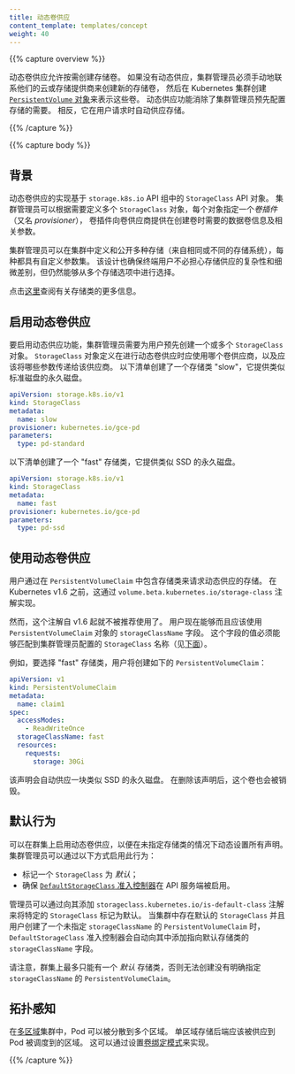 ```yaml
---
title: 动态卷供应
content_template: templates/concept
weight: 40
---
```

<!--
---
reviewers:
- saad-ali
- jsafrane
- thockin
- msau42
title: Dynamic Volume Provisioning
content_template: templates/concept
weight: 40
---
-->

{{% capture overview %}}

<!--
Dynamic volume provisioning allows storage volumes to be created on-demand.
Without dynamic provisioning, cluster administrators have to manually make
calls to their cloud or storage provider to create new storage volumes, and
then create [`PersistentVolume` objects](/docs/concepts/storage/persistent-volumes/)
to represent them in Kubernetes. The dynamic provisioning feature eliminates
the need for cluster administrators to pre-provision storage. Instead, it
automatically provisions storage when it is requested by users.
-->
动态卷供应允许按需创建存储卷。
如果没有动态供应，集群管理员必须手动地联系他们的云或存储提供商来创建新的存储卷，
然后在 Kubernetes 集群创建 [`PersistentVolume` 对象](/docs/concepts/storage/persistent-volumes/)来表示这些卷。
动态供应功能消除了集群管理员预先配置存储的需要。 相反，它在用户请求时自动供应存储。

{{% /capture %}}

{{% capture body %}}

<!--
## Background
-->
## 背景

<!--
The implementation of dynamic volume provisioning is based on the API object `StorageClass`
from the API group `storage.k8s.io`. A cluster administrator can define as many
`StorageClass` objects as needed, each specifying a *volume plugin* (aka
*provisioner*) that provisions a volume and the set of parameters to pass to
that provisioner when provisioning.
-->
动态卷供应的实现基于 `storage.k8s.io` API 组中的 `StorageClass` API 对象。
集群管理员可以根据需要定义多个 `StorageClass` 对象，每个对象指定一个*卷插件*（又名 *provisioner*），
卷插件向卷供应商提供在创建卷时需要的数据卷信息及相关参数。

<!--
A cluster administrator can define and expose multiple flavors of storage (from
the same or different storage systems) within a cluster, each with a custom set
of parameters. This design also ensures that end users don’t have to worry
about the complexity and nuances of how storage is provisioned, but still
have the ability to select from multiple storage options.
-->
集群管理员可以在集群中定义和公开多种存储（来自相同或不同的存储系统），每种都具有自定义参数集。
该设计也确保终端用户不必担心存储供应的复杂性和细微差别，但仍然能够从多个存储选项中进行选择。

<!--
More information on storage classes can be found
[here](/docs/concepts/storage/persistent-volumes/#storageclasses).
-->
点击[这里](/docs/concepts/storage/persistent-volumes/#storageclasses)查阅有关存储类的更多信息。

<!--
## Enabling Dynamic Provisioning
-->
## 启用动态卷供应

<!--
To enable dynamic provisioning, a cluster administrator needs to pre-create
one or more StorageClass objects for users.
StorageClass objects define which provisioner should be used and what parameters
should be passed to that provisioner when dynamic provisioning is invoked.
The following manifest creates a storage class "slow" which provisions standard
disk-like persistent disks.
-->
要启用动态供应功能，集群管理员需要为用户预先创建一个或多个 `StorageClass` 对象。
`StorageClass` 对象定义在进行动态卷供应时应使用哪个卷供应商，以及应该将哪些参数传递给该供应商。
以下清单创建了一个存储类 "slow"，它提供类似标准磁盘的永久磁盘。

```yaml
apiVersion: storage.k8s.io/v1
kind: StorageClass
metadata:
  name: slow
provisioner: kubernetes.io/gce-pd
parameters:
  type: pd-standard
```

<!--
The following manifest creates a storage class "fast" which provisions
SSD-like persistent disks.
-->
以下清单创建了一个 "fast" 存储类，它提供类似 SSD 的永久磁盘。

```yaml
apiVersion: storage.k8s.io/v1
kind: StorageClass
metadata:
  name: fast
provisioner: kubernetes.io/gce-pd
parameters:
  type: pd-ssd
```

<!--
## Using Dynamic Provisioning
-->
## 使用动态卷供应

<!--
Users request dynamically provisioned storage by including a storage class in
their `PersistentVolumeClaim`. Before Kubernetes v1.6, this was done via the
`volume.beta.kubernetes.io/storage-class` annotation. 
-->
用户通过在 `PersistentVolumeClaim` 中包含存储类来请求动态供应的存储。
在 Kubernetes v1.6 之前，这通过 `volume.beta.kubernetes.io/storage-class` 注解实现。

<!--
However, this annotation
is deprecated since v1.6. Users now can and should instead use the
`storageClassName` field of the `PersistentVolumeClaim` object. The value of
this field must match the name of a `StorageClass` configured by the
administrator (see [below](#enabling-dynamic-provisioning)).
-->
然而，这个注解自 v1.6 起就不被推荐使用了。
用户现在能够而且应该使用 `PersistentVolumeClaim` 对象的 `storageClassName` 字段。
这个字段的值必须能够匹配到集群管理员配置的 `StorageClass` 名称（见[下面](#enabling-dynamic-provisioning)）。

<!--
To select the “fast” storage class, for example, a user would create the
following `PersistentVolumeClaim`:
-->
例如，要选择 "fast" 存储类，用户将创建如下的 `PersistentVolumeClaim`：

```yaml
apiVersion: v1
kind: PersistentVolumeClaim
metadata:
  name: claim1
spec:
  accessModes:
    - ReadWriteOnce
  storageClassName: fast
  resources:
    requests:
      storage: 30Gi
```

<!--
This claim results in an SSD-like Persistent Disk being automatically
provisioned. When the claim is deleted, the volume is destroyed.
-->
该声明会自动供应一块类似 SSD 的永久磁盘。
在删除该声明后，这个卷也会被销毁。

<!--
## Defaulting Behavior
-->
## 默认行为

<!--
Dynamic provisioning can be enabled on a cluster such that all claims are
dynamically provisioned if no storage class is specified. A cluster administrator
can enable this behavior by:
-->
可以在群集上启用动态卷供应，以便在未指定存储类的情况下动态设置所有声明。
集群管理员可以通过以下方式启用此行为：

<!--
- Marking one `StorageClass` object as *default*;
- Making sure that the [`DefaultStorageClass` admission controller](/docs/reference/access-authn-authz/admission-controllers/#defaultstorageclass)
  is enabled on the API server.
-->
- 标记一个 `StorageClass` 为 *默认*；
- 确保 [`DefaultStorageClass` 准入控制器](/zh/docs/reference/access-authn-authz/admission-controllers/#defaultstorageclass)在 API 服务端被启用。

<!--
An administrator can mark a specific `StorageClass` as default by adding the
`storageclass.kubernetes.io/is-default-class` annotation to it.
When a default `StorageClass` exists in a cluster and a user creates a
`PersistentVolumeClaim` with `storageClassName` unspecified, the
`DefaultStorageClass` admission controller automatically adds the
`storageClassName` field pointing to the default storage class.
-->
管理员可以通过向其添加 `storageclass.kubernetes.io/is-default-class` 注解来将特定的 `StorageClass` 标记为默认。
当集群中存在默认的 `StorageClass` 并且用户创建了一个未指定 `storageClassName` 的 `PersistentVolumeClaim` 时，
`DefaultStorageClass` 准入控制器会自动向其中添加指向默认存储类的 `storageClassName` 字段。

<!--
Note that there can be at most one *default* storage class on a cluster, or
a `PersistentVolumeClaim` without `storageClassName` explicitly specified cannot
be created.
-->
请注意，群集上最多只能有一个 *默认* 存储类，否则无法创建没有明确指定 `storageClassName` 的 `PersistentVolumeClaim`。

<!--
## Topology Awareness
-->
## 拓扑感知

<!--
In [Multi-Zone](/docs/setup/multiple-zones) clusters, Pods can be spread across
Zones in a Region. Single-Zone storage backends should be provisioned in the Zones where
Pods are scheduled. This can be accomplished by setting the [Volume Binding
Mode](/docs/concepts/storage/storage-classes/#volume-binding-mode).
-->
在[多区域](/docs/setup/multiple-zones)集群中，Pod 可以被分散到多个区域。
单区域存储后端应该被供应到 Pod 被调度到的区域。
这可以通过设置[卷绑定模式](/docs/concepts/storage/storage-classes/#volume-binding-mode)来实现。

{{% /capture %}}
